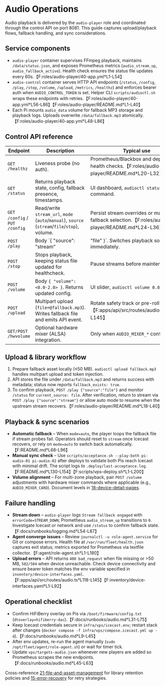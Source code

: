 # Audio Operations

Audio playback is delivered by the `audio-player` role and coordinated through the control API on port 8081. This guide captures upload/playback flows, fallback handling, and sync considerations.

## Service components

- `audio-player` container supervises FFmpeg playback, maintains `/data/status.json`, and exposes Prometheus metrics (`audio_stream_up`, `audio_fallback_active`). Health check ensures the status file updates every 60s.【F:roles/audio-player/40-app.yml†L1-L54】 
- `audio-control` container serves HTTP API endpoints (`/status`, `/config`, `/play`, `/stop`, `/volume`, `/upload`, `/metrics`, `/healthz`) and enforces bearer auth when `AUDIO_CONTROL_TOKEN` is set. Helper CLI `scripts/audioctl.sh` wraps these endpoints with retries.【F:roles/audio-player/40-app.yml†L56-L86】【F:roles/audio-player/README.md†L1-L40】 
- Each Pi mounts `audio_data` volume for fallback MP3 storage and playback logs. Uploads overwrite `/data/fallback.mp3` atomically.【F:roles/audio-player/40-app.yml†L48-L86】 

## Control API reference

| Endpoint | Description | Typical use |
| --- | --- | --- |
| `GET /healthz` | Liveness probe (no auth). | Prometheus/Blackbox and deploy health checks.【F:roles/audio-player/README.md†L20-L32】 |
| `GET /status` | Returns playback state, config, fallback presence, timestamps. | UI dashboard, `audioctl status` command. |
| `GET /config` / `PUT /config` | Read/write `stream_url`, `mode` (`auto`/`manual`), `source` (`stream`/`file`/`stop`), volume. | Persist stream overrides or manual fallback selection.【F:roles/audio-player/README.md†L24-L36】 |
| `POST /play` | Body `{ "source": "stream" | "file" }`. Switches playback source immediately. | Manual takeover or fallback testing.【F:apps/api/src/routes/audio.ts†L1120-L1171】 |
| `POST /stop` | Stops playback, keeping status file updated for healthcheck. | Pause streams before maintenance. |
| `POST /volume` | Body `{ "volume": <0.0-2.0> }`. Returns updated config. | UI slider, `audioctl volume 0.8`. |
| `POST /upload` | Multipart upload (`file=@fallback.mp3`). Writes fallback file and emits API event. | Rotate safety track or pre-roll message.【F:apps/api/src/routes/audio.ts†L101-L145】 |
| `GET/POST /hwvolume` | Optional hardware mixer (ALSA) integration. | Only when `AUDIO_MIXER_*` configured. |

## Upload & library workflow

1. Prepare fallback asset locally (≤50 MB). `audioctl upload fallback.mp3` handles multipart upload and token injection. 
2. API stores the file under `/data/fallback.mp3` and returns success with metadata; status now reports `fallback_exists: true`. 
3. To confirm playback, `POST /play {"source":"file"}` and monitor `/status` for `current_source: file`. After verification, return to stream via `POST /play {"source":"stream"}` or allow auto mode to resume when the upstream stream recovers.【F:roles/audio-player/README.md†L18-L40】 

## Playback & sync scenarios

- **Automatic fallback** – When `mode=auto`, the player loops the fallback file if stream probes fail. Operators should reset to `stream` once Icecast recovers, or rely on `mode=auto` to switch back automatically.【F:README.md†L68-L96】 
- **Manual sync check** – Use `scripts/acceptance.sh --play-both pi-audio-01 pi-audio-02` after deploys to validate both Pis reach Icecast with minimal drift. The script logs to `.deploy/last-acceptance.log`.【F:README.md†L130-L154】【F:scripts/vps-deploy.sh†L1-L200】 
- **Volume alignment** – For multi-zone playback, pair `POST /volume` adjustments with hardware mixer commands where applicable (e.g., `AUDIO_MIXER_CARD`). Document levels in [18-device-detail-pages](./18-device-detail-pages.md). 

## Failure handling

- **Stream down** – `audio-player` logs `Stream fallback engaged` with `errorCode=STREAM_DOWN`; Prometheus `audio_stream_up` transitions to `0`. Investigate Icecast or network and use `/status` to confirm fallback state.【F:docs/runbooks/logging.md†L54-L87】 
- **Agent converge issues** – Review `journalctl -u role-agent.service` for Git or compose errors. Health file at `/var/run/fleet/health.json` captures exit status; metrics exported for Prometheus via textfile collector.【F:agent/role-agent.sh†L1-L180】 
- **Upload errors** – API returns `400 bad_request` when file missing or >50 MB, `502/504` when device unreachable. Check device connectivity and ensure bearer token matches the env variable specified in `inventory/device-interfaces.yaml`.【F:apps/api/src/routes/audio.ts†L118-L145】【F:inventory/device-interfaces.yaml†L1-L92】 

## Operational checklist

- Confirm HiFiBerry overlay on Pis via `/boot/firmware/config.txt` (`dtoverlay=hifiberry-dac`).【F:docs/runbooks/audio.md†L31-L75】 
- Keep Icecast credentials secure in `infra/vps/icecast.env`; restart stack after changes (`docker compose -f infra/vps/compose.icecast.yml up -d`).【F:docs/runbooks/audio.md†L9-L45】 
- After env updates, re-run the agent manually (`sudo /opt/fleet/agent/role-agent.sh`) or wait for timer tick. 
- Update `vps/targets-audio.json` whenever new players are added so Prometheus scrapes the new endpoints.【F:docs/runbooks/audio.md†L45-L63】 

Cross-reference [21-file-and-asset-management](./21-file-and-asset-management.md) for library retention policies and [15-error-recovery](./15-error-recovery.md) for retry strategies.
